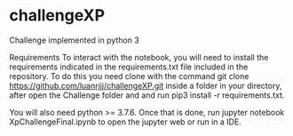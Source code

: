 # challengeXP
Challenge implemented in python 3 

Requirements
To interact with the notebook, you will need to install the requirements indicated in the requirements.txt file included in the repository.
To do this you need clone with the command git clone https://github.com/luanrjjj/challengeXP.git inside a folder in your directory, after open the Challenge folder and and run pip3 install -r requirements.txt.

You will also need python >= 3.7.6. Once that is done, run jupyter notebook XpChallengeFinal.ipynb to open the jupyter web or run in a IDE.

